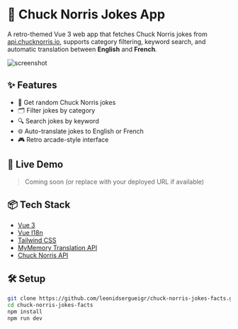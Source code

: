 # 🤠 Chuck Norris Jokes App

A retro-themed Vue 3 web app that fetches Chuck Norris jokes from [api.chucknorris.io](https://api.chucknorris.io), supports category filtering, keyword search, and automatic translation between **English** and **French**.

![screenshot](./screenshot.png) <!-- Ajoute une capture si tu en as une -->

## ✨ Features

- 🎯 Get random Chuck Norris jokes
- 🗂️ Filter jokes by category
- 🔍 Search jokes by keyword
- 🌐 Auto-translate jokes to English or French
- 🎮 Retro arcade-style interface

## 🚀 Live Demo

> Coming soon (or replace with your deployed URL if available)

## 📦 Tech Stack

- [Vue 3](https://vuejs.org/)
- [Vue I18n](https://vue-i18n.intlify.dev/)
- [Tailwind CSS](https://tailwindcss.com/)
- [MyMemory Translation API](https://mymemory.translated.net/)
- [Chuck Norris API](https://api.chucknorris.io/)

## 🛠️ Setup

```bash
git clone https://github.com/leonidsergueigr/chuck-norris-jokes-facts.git
cd chuck-norris-jokes-facts
npm install
npm run dev
